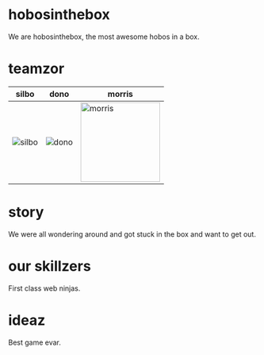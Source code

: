 hobosinthebox
=============
We are hobosinthebox, the most awesome hobos in a box.

teamzor
=======
| silbo | dono | morris |
|--- |--- |---|
| ![silbo](https://avatars1.githubusercontent.com/u/802834?v=3&s=160) | ![dono](https://avatars1.githubusercontent.com/u/4045902?v=3&s=160) | <img height="160px" src="https://avatars1.githubusercontent.com/u/4302527?v=3&s=160" alt="morris"> |

story
=====
We were all wondering around and got stuck in the box and want to get out.

our skillzers
=============
First class web ninjas.

ideaz
=====
Best game evar.
